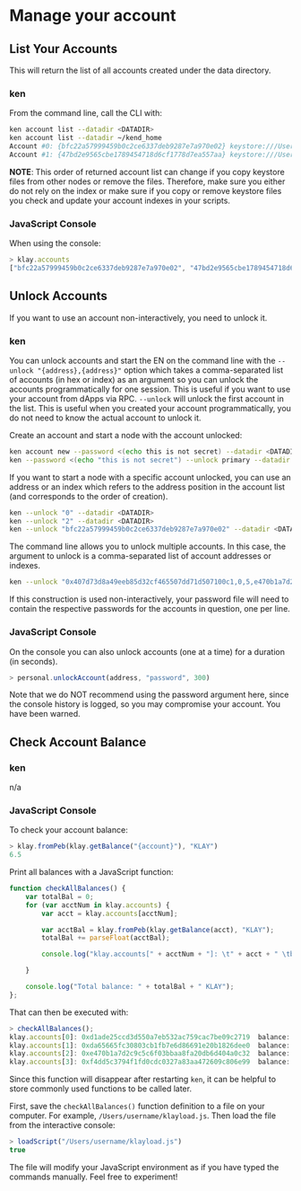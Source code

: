 # Manage your account

## List Your Accounts <a href="#list-your-accounts" id="list-your-accounts"></a>

This will return the list of all accounts created under the data directory.

### ken <a href="#ken" id="ken"></a>

From the command line, call the CLI with:

```bash
ken account list --datadir <DATADIR>
ken account list --datadir ~/kend_home
Account #0: {bfc22a57999459b0c2ce6337deb9287e7a970e02} keystore:///Users/username/kend_home/keystore/UTC--2019-03-26T07-02-58.524962000Z--bfc22a57999459b0c2ce6337deb9287e7a970e02
Account #1: {47bd2e9565cbe1789454718d6cf1778d7ea557aa} keystore:///Users/username/kend_home/keystore/UTC--2019-03-26T07-04-44.840061000Z--47bd2e9565cbe1789454718d6cf1778d7ea557aa
```

**NOTE**: This order of returned account list can change if you copy keystore files from other nodes or remove the files. Therefore, make sure you either do not rely on the index or make sure if you copy or remove keystore files you check and update your account indexes in your scripts.

### JavaScript Console <a href="#javascript-console" id="javascript-console"></a>

When using the console:

```javascript
> klay.accounts
["bfc22a57999459b0c2ce6337deb9287e7a970e02", "47bd2e9565cbe1789454718d6cf1778d7ea557aa"]
```

## Unlock Accounts <a href="#unlock-accounts" id="unlock-accounts"></a>

If you want to use an account non-interactively, you need to unlock it.

### ken <a href="#ken" id="ken"></a>

You can unlock accounts and start the EN on the command line with the `--unlock "{address},{address}"` option which takes a comma-separated list of accounts (in hex or index) as an argument so you can unlock the accounts programmatically for one session. This is useful if you want to use your account from dApps via RPC. `--unlock` will unlock the first account in the list. This is useful when you created your account programmatically, you do not need to know the actual account to unlock it.

Create an account and start a node with the account unlocked:

```bash
ken account new --password <(echo this is not secret) --datadir <DATADIR>
ken --password <(echo "this is not secret") --unlock primary --datadir <DATADIR> --rpccorsdomain localhost --verbosity 6 2>> log.log
```

If you want to start a node with a specific account unlocked, you can use an address or an index which refers to the address position in the account list (and corresponds to the order of creation).

```bash
ken --unlock "0" --datadir <DATADIR>
ken --unlock "2" --datadir <DATADIR>
ken --unlock "bfc22a57999459b0c2ce6337deb9287e7a970e02" --datadir <DATADIR>
```

The command line allows you to unlock multiple accounts. In this case, the argument to unlock is a comma-separated list of account addresses or indexes.

```bash
ken --unlock "0x407d73d8a49eeb85d32cf465507dd71d507100c1,0,5,e470b1a7d2c9c5c6f03bbaa8fa20db6d404a0c32" --datadir <DATADIR>
```

If this construction is used non-interactively, your password file will need to contain the respective passwords for the accounts in question, one per line.

### JavaScript Console <a href="#javascript-console" id="javascript-console"></a>

On the console you can also unlock accounts (one at a time) for a duration (in seconds).

```javascript
> personal.unlockAccount(address, "password", 300)
```

Note that we do NOT recommend using the password argument here, since the console history is logged, so you may compromise your account. You have been warned.

## Check Account Balance <a href="#check-account-balance" id="check-account-balance"></a>

### ken <a href="#ken" id="ken"></a>

n/a

### JavaScript Console <a href="#javascript-console" id="javascript-console"></a>

To check your account balance:

```javascript
> klay.fromPeb(klay.getBalance("{account}"), "KLAY")
6.5
```

Print all balances with a JavaScript function:

```javascript
function checkAllBalances() {
    var totalBal = 0;
    for (var acctNum in klay.accounts) {
        var acct = klay.accounts[acctNum];

        var acctBal = klay.fromPeb(klay.getBalance(acct), "KLAY");
        totalBal += parseFloat(acctBal);

        console.log("klay.accounts[" + acctNum + "]: \t" + acct + " \tbalance: " + acctBal + "KLAY");

    }

    console.log("Total balance: " + totalBal + " KLAY");
};
```

That can then be executed with:

```javascript
> checkAllBalances();
klay.accounts[0]: 0xd1ade25ccd3d550a7eb532ac759cac7be09c2719  balance: 63.11848 KLAY
klay.accounts[1]: 0xda65665fc30803cb1fb7e6d86691e20b1826dee0  balance: 0 KLAY
klay.accounts[2]: 0xe470b1a7d2c9c5c6f03bbaa8fa20db6d404a0c32  balance: 1 KLAY
klay.accounts[3]: 0xf4dd5c3794f1fd0cdc0327a83aa472609c806e99  balance: 6 KLAY
```

Since this function will disappear after restarting `ken`, it can be helpful to store commonly used functions to be called later.

First, save the `checkAllBalances()` function definition to a file on your computer. For example, `/Users/username/klayload.js`. Then load the file from the interactive console:

```javascript
> loadScript("/Users/username/klayload.js")
true
```

The file will modify your JavaScript environment as if you have typed the commands manually. Feel free to experiment!
